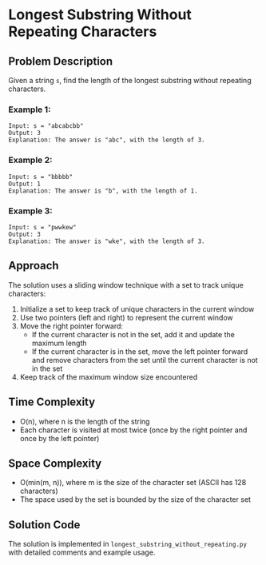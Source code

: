 # Longest Substring Without Repeating Characters

## Problem Description
Given a string `s`, find the length of the longest substring without repeating characters.

### Example 1:
```
Input: s = "abcabcbb"
Output: 3
Explanation: The answer is "abc", with the length of 3.
```

### Example 2:
```
Input: s = "bbbbb"
Output: 1
Explanation: The answer is "b", with the length of 1.
```

### Example 3:
```
Input: s = "pwwkew"
Output: 3
Explanation: The answer is "wke", with the length of 3.
```

## Approach
The solution uses a sliding window technique with a set to track unique characters:

1. Initialize a set to keep track of unique characters in the current window
2. Use two pointers (left and right) to represent the current window
3. Move the right pointer forward:
   - If the current character is not in the set, add it and update the maximum length
   - If the current character is in the set, move the left pointer forward and remove characters from the set until the current character is not in the set
4. Keep track of the maximum window size encountered

## Time Complexity
- O(n), where n is the length of the string
- Each character is visited at most twice (once by the right pointer and once by the left pointer)

## Space Complexity
- O(min(m, n)), where m is the size of the character set (ASCII has 128 characters)
- The space used by the set is bounded by the size of the character set

## Solution Code
The solution is implemented in `longest_substring_without_repeating.py` with detailed comments and example usage. 